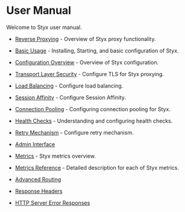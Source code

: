 
# User Manual

Welcome to Styx user manual. 
 - [Reverse Proxying](user-guide/reverse-proxying.md) - Overview of Styx proxy functionality.
 
 - [Basic Usage](user-guide/basic-usage.md) - Installing, Starting, and basic configuration of Styx.
  
 - [Configuration Overview](user-guide/configure-overview.md) - Overview of Styx configuration.
 
 - [Transport Layer Security](user-guide/configure-tls.md) - Configure TLS for Styx proxying.
 
 - [Load Balancing](user-guide/configure-load-balancing.md) - Configure load balancing.

 - [Session Affinity](user-guide/configure-session-affinity.md) - Configure Session Affinity.
 
 - [Connection Pooling](user-guide/configure-connection-pooling.md) - Configuring connection pooling for Styx.
 
 - [Health Checks](user-guide/configure-health-checks.md) - Understanding and configuring health checks.

 - [Retry Mechanism](user-guide/configure-retry-mechanism.md) - Configure retry mechanism.
 
 - [Admin Interface](user-guide/admin-interface.md)
 
 - [Metrics](user-guide/metrics.md) - Styx metrics overview.

 - [Metrics Reference](user-guide/metrics-reference.md) - Detailed description for each of Styx metrics.

 - [Advanced Routing](user-guide/configure-advanced-routing.md)
 
 - [Response Headers](user-guide/headers.md)
 
 - [HTTP Server Error Responses](user-guide/response-codes.md)
 